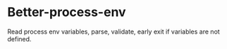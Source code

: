 # Better-process-env

 Read process env variables, parse, validate, early exit if variables are not defined.
